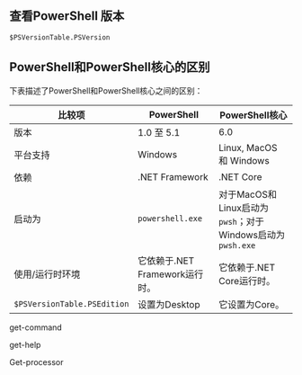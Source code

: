 ## 查看PowerShell 版本

```shell
$PSVersionTable.PSVersion
```



## PowerShell和PowerShell核心的区别

下表描述了PowerShell和PowerShell核心之间的区别：

| 比较项                      | PowerShell                     | PowerShell核心                                            |
| --------------------------- | ------------------------------ | --------------------------------------------------------- |
| 版本                        | 1.0 至 5.1                     | 6.0                                                       |
| 平台支持                    | Windows                        | Linux, MacOS 和 Windows                                   |
| 依赖                        | .NET Framework                 | .NET Core                                                 |
| 启动为                      | `powershell.exe`               | 对于MacOS和Linux启动为`pwsh`；对于Windows启动为`pwsh.exe` |
| 使用/运行时环境             | 它依赖于.NET Framework运行时。 | 它依赖于.NET Core运行时。                                 |
| `$PSVersionTable.PSEdition` | 设置为Desktop                  | 它设置为Core。                                            |



get-command

get-help

Get-processor

